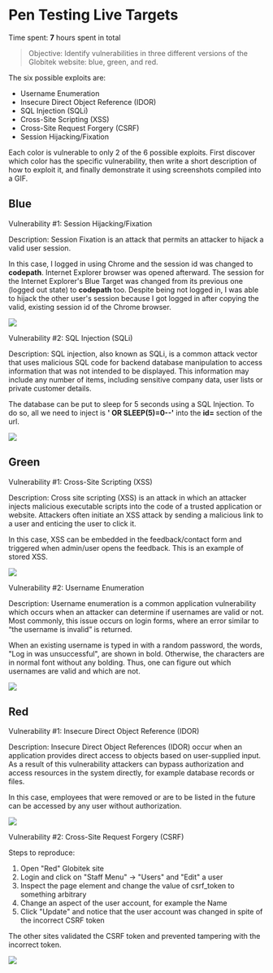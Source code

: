 # Pen Testing Live Targets

Time spent: **7** hours spent in total

> Objective: Identify vulnerabilities in three different versions of the Globitek website: blue, green, and red.

The six possible exploits are:

* Username Enumeration
* Insecure Direct Object Reference (IDOR)
* SQL Injection (SQLi)
* Cross-Site Scripting (XSS)
* Cross-Site Request Forgery (CSRF)
* Session Hijacking/Fixation

Each color is vulnerable to only 2 of the 6 possible exploits. First discover which color has the specific vulnerability, then write a short description of how to exploit it, and finally demonstrate it using screenshots compiled into a GIF.

## Blue

Vulnerability #1: Session Hijacking/Fixation

Description: Session Fixation is an attack that permits an attacker to hijack a valid user session. 

In this case, I logged in using Chrome and the session id was changed to **codepath**. Internet Explorer browser was opened afterward. The session for the Internet Explorer's Blue Target was changed from its previous one (logged out state) to **codepath** too. Despite being not logged in, I was able to hijack the other user's session because I got logged in after copying the valid, existing session id of the Chrome browser.

<img src="http://g.recordit.co/QT9IzYk3sH.gif">

Vulnerability #2: SQL Injection (SQLi)

Description: SQL injection, also known as SQLi, is a common attack vector that uses malicious SQL code for backend database manipulation to access information that was not intended to be displayed. This information may include any number of items, including sensitive company data, user lists or private customer details.

The database can be put to sleep for 5 seconds using a SQL Injection. To do so, all we need to inject is **' OR SLEEP(5)=0--'** into the **id=** section of the url. 

<img src="http://g.recordit.co/Q5u62Bv9QT.gif">


## Green

Vulnerability #1: Cross-Site Scripting (XSS)

Description: Cross site scripting (XSS) is an attack in which an attacker injects malicious executable scripts into the code of a trusted application or website. Attackers often initiate an XSS attack by sending a malicious link to a user and enticing the user to click it. 

In this case, XSS can be embedded in the feedback/contact form and triggered when admin/user opens the feedback. This is an example of stored XSS.

<img src="http://g.recordit.co/JDWtU0qIJR.gif">

Vulnerability #2: Username Enumeration

Description: Username enumeration is a common application vulnerability which occurs when an attacker can determine if usernames are valid or not. Most commonly, this issue occurs on login forms, where an error similar to “the username is invalid” is returned.

When an existing username is typed in with a random password, the words, "Log in was unsuccessful", are shown in bold. Otherwise, the characters are in normal font without any bolding. Thus, one can figure out which usernames are valid and which are not.

<img src="http://g.recordit.co/NYvawyKM8Y.gif">


## Red

Vulnerability #1: Insecure Direct Object Reference (IDOR)

Description: Insecure Direct Object References (IDOR) occur when an application provides direct access to objects based on user-supplied input. As a result of this vulnerability attackers can bypass authorization and access resources in the system directly, for example database records or files.

In this case, employees that were removed or are to be listed in the future can be accessed by any user without authorization.

<img src="http://g.recordit.co/JcCzrfQiOt.gif">

Vulnerability #2: Cross-Site Request Forgery (CSRF)

Steps to reproduce:
1. Open "Red" Globitek site
2. Login and click on "Staff Menu" -> "Users" and "Edit" a user
3. Inspect the page element and change the value of csrf_token to something arbitrary
4. Change an aspect of the user account, for example the Name
5. Click "Update" and notice that the user account was changed in spite of the incorrect CSRF token

The other sites validated the CSRF token and prevented tampering with the incorrect token.

<img src="http://g.recordit.co/XqeTHj9wDv.gif">


